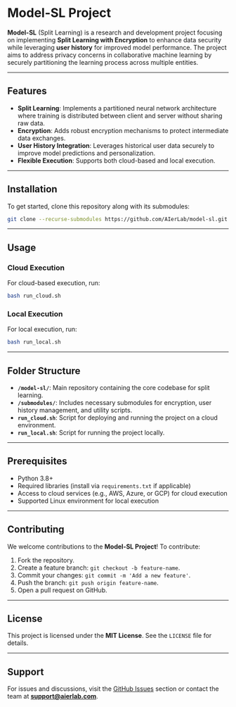 # Model-SL Project

**Model-SL** (Split Learning) is a research and development project focusing on implementing **Split Learning with Encryption** to enhance data security while leveraging **user history** for improved model performance. The project aims to address privacy concerns in collaborative machine learning by securely partitioning the learning process across multiple entities.

---

## Features

- **Split Learning**: Implements a partitioned neural network architecture where training is distributed between client and server without sharing raw data.
- **Encryption**: Adds robust encryption mechanisms to protect intermediate data exchanges.
- **User History Integration**: Leverages historical user data securely to improve model predictions and personalization.
- **Flexible Execution**: Supports both cloud-based and local execution.

---

## Installation

To get started, clone this repository along with its submodules:

```bash
git clone --recurse-submodules https://github.com/AIerLab/model-sl.git
```

---

## Usage

### Cloud Execution

For cloud-based execution, run:

```bash
bash run_cloud.sh
```

### Local Execution

For local execution, run:

```bash
bash run_local.sh
```

---

## Folder Structure

- **`/model-sl/`**: Main repository containing the core codebase for split learning.
- **`/submodules/`**: Includes necessary submodules for encryption, user history management, and utility scripts.
- **`run_cloud.sh`**: Script for deploying and running the project on a cloud environment.
- **`run_local.sh`**: Script for running the project locally.

---

## Prerequisites

- Python 3.8+
- Required libraries (install via `requirements.txt` if applicable)
- Access to cloud services (e.g., AWS, Azure, or GCP) for cloud execution
- Supported Linux environment for local execution

---

## Contributing

We welcome contributions to the **Model-SL Project**! To contribute:

1. Fork the repository.
2. Create a feature branch: `git checkout -b feature-name`.
3. Commit your changes: `git commit -m 'Add a new feature'`.
4. Push the branch: `git push origin feature-name`.
5. Open a pull request on GitHub.

---

## License

This project is licensed under the **MIT License**. See the `LICENSE` file for details.

---

## Support

For issues and discussions, visit the [GitHub Issues](https://github.com/AIerLab/model-sl/issues) section or contact the team at **support@aierlab.com**.
